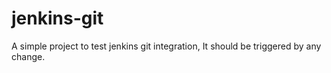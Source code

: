 # jenkins-git
A simple project to test jenkins git integration, It should be triggered by any change.
